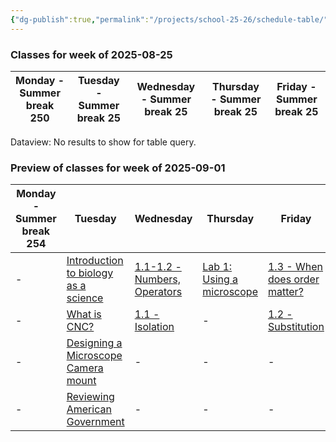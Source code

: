 ```yaml
---
{"dg-publish":true,"permalink":"/projects/school-25-26/schedule-table/"}
---
```




<h3><span>Classes for week of 2025-08-25</span></h3><div><table class="dataview table-view-table"><thead class="table-view-thead"><tr class="table-view-tr-header"><th class="table-view-th"><span>Monday - Summer break 25</span><span class="dataview small-text">0</span></th><th class="table-view-th"><span>Tuesday - Summer break 25</span></th><th class="table-view-th"><span>Wednesday - Summer break 25</span></th><th class="table-view-th"><span>Thursday - Summer break 25</span></th><th class="table-view-th"><span>Friday - Summer break 25</span></th></tr></thead><tbody class="table-view-tbody"></tbody></table><div class="dataview dataview-error-box"><p class="dataview dataview-error-message">Dataview: No results to show for table query.</p></div></div><h3><span>Preview of classes for week of 2025-09-01</span></h3><div><table class="dataview table-view-table"><thead class="table-view-thead"><tr class="table-view-tr-header"><th class="table-view-th"><span>Monday - Summer break 25</span><span class="dataview small-text">4</span></th><th class="table-view-th"><span>Tuesday</span></th><th class="table-view-th"><span>Wednesday</span></th><th class="table-view-th"><span>Thursday</span></th><th class="table-view-th"><span>Friday</span></th></tr></thead><tbody class="table-view-tbody"><tr><td><span>-</span></td><td><span><a data-tooltip-position="top" aria-label="projects/school-25-26/biology/lessons/bio-01-evolution-the-themes-of-biology-and-scientific-inquiry.md" data-href="projects/school-25-26/biology/lessons/bio-01-evolution-the-themes-of-biology-and-scientific-inquiry.md" href="projects/school-25-26/biology/lessons/bio-01-evolution-the-themes-of-biology-and-scientific-inquiry.md" class="internal-link" target="_blank" rel="noopener nofollow">Introduction to biology as a science</a></span></td><td><span><a data-tooltip-position="top" aria-label="projects/school-25-26/algebra-1/lessons/alg1_1-1-numbers.md" data-href="projects/school-25-26/algebra-1/lessons/alg1_1-1-numbers.md" href="projects/school-25-26/algebra-1/lessons/alg1_1-1-numbers.md" class="internal-link" target="_blank" rel="noopener nofollow">1.1-1.2 - Numbers, Operators</a></span></td><td><span><a data-tooltip-position="top" aria-label="projects/school-25-26/biology/labs/lab-01-01-using-a-microscope.md" data-href="projects/school-25-26/biology/labs/lab-01-01-using-a-microscope.md" href="projects/school-25-26/biology/labs/lab-01-01-using-a-microscope.md" class="internal-link" target="_blank" rel="noopener nofollow">Lab 1: Using a microscope</a></span></td><td><span><a data-tooltip-position="top" aria-label="projects/school-25-26/algebra-1/lessons/alg1_1-3-when-does-order-matter.md" data-href="projects/school-25-26/algebra-1/lessons/alg1_1-3-when-does-order-matter.md" href="projects/school-25-26/algebra-1/lessons/alg1_1-3-when-does-order-matter.md" class="internal-link" target="_blank" rel="noopener nofollow">1.3 - When does order matter?</a></span></td><td><span><a data-tooltip-position="top" aria-label="projects/school-25-26/college-prep/act/act-01-act-prep.md" data-href="projects/school-25-26/college-prep/act/act-01-act-prep.md" href="projects/school-25-26/college-prep/act/act-01-act-prep.md" class="internal-link" target="_blank" rel="noopener nofollow">ACT Practice 1</a></span></td></tr><tr><td><span>-</span></td><td><span><a data-tooltip-position="top" aria-label="projects/school-25-26/engineering/lessons/engr-01-what-is-cnc.md" data-href="projects/school-25-26/engineering/lessons/engr-01-what-is-cnc.md" href="projects/school-25-26/engineering/lessons/engr-01-what-is-cnc.md" class="internal-link" target="_blank" rel="noopener nofollow">What is CNC?</a></span></td><td><span><a data-tooltip-position="top" aria-label="projects/school-25-26/algebra-2/lessons/alg2-1-1-isolation.md" data-href="projects/school-25-26/algebra-2/lessons/alg2-1-1-isolation.md" href="projects/school-25-26/algebra-2/lessons/alg2-1-1-isolation.md" class="internal-link" target="_blank" rel="noopener nofollow">1.1 - Isolation</a></span></td><td><span>-</span></td><td><span><a data-tooltip-position="top" aria-label="projects/school-25-26/algebra-2/lessons/alg2-1-2-substitution.md" data-href="projects/school-25-26/algebra-2/lessons/alg2-1-2-substitution.md" href="projects/school-25-26/algebra-2/lessons/alg2-1-2-substitution.md" class="internal-link" target="_blank" rel="noopener nofollow">1.2 - Substitution</a></span></td><td><span>-</span></td></tr><tr><td><span>-</span></td><td><span><a data-tooltip-position="top" aria-label="projects/school-25-26/engineering/projects/micro-01-microscope-camera-build.md" data-href="projects/school-25-26/engineering/projects/micro-01-microscope-camera-build.md" href="projects/school-25-26/engineering/projects/micro-01-microscope-camera-build.md" class="internal-link" target="_blank" rel="noopener nofollow">Designing a Microscope Camera mount</a></span></td><td><span>-</span></td><td><span>-</span></td><td><span>-</span></td><td><span>-</span></td></tr><tr><td><span>-</span></td><td><span><a data-tooltip-position="top" aria-label="projects/school-25-26/history/civics/civ-00-reviewing-american-government.md" data-href="projects/school-25-26/history/civics/civ-00-reviewing-american-government.md" href="projects/school-25-26/history/civics/civ-00-reviewing-american-government.md" class="internal-link" target="_blank" rel="noopener nofollow">Reviewing American Government</a></span></td><td><span>-</span></td><td><span>-</span></td><td><span>-</span></td><td><span>-</span></td></tr></tbody></table></div>